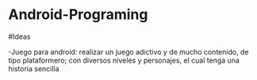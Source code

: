 # Android-Programing

#Ideas

-Juego para android:
realizar un juego adictivo y de mucho contenido, de tipo plataformero; con diversos niveles y personajes, el cual tenga una historia sencilla
